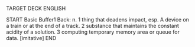 TARGET DECK
ENGLISH

START
Basic
Buffer1
Back: n. 1 thing that deadens impact, esp. A device on a train or at the end of a track. 2 substance that maintains the constant acidity of a solution. 3 computing temporary memory area or queue for data. [imitative]
END
